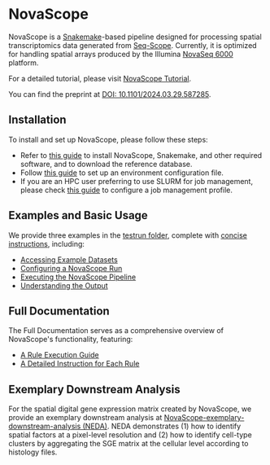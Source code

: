 # NovaScope

NovaScope is a [Snakemake](https://snakemake.readthedocs.io/en/stable/)-based pipeline designed for processing spatial transcriptomics data generated from [Seq-Scope](https://doi.org/10.1016/j.cell.2021.05.010). Currently, it is optimized for handling spatial arrays produced by the Illumina [NovaSeq 6000](https://www.illumina.com/systems/sequencing-platforms/novaseq.html) platform.

For a detailed tutorial, please visit [NovaScope Tutorial](https://seqscope.github.io/NovaScope).

You can find the preprint at [DOI: 10.1101/2024.03.29.587285](https://www.biorxiv.org/content/10.1101/2024.03.29.587285v1).

## Installation

To install and set up NovaScope, please follow these steps:
* Refer to [this guide](https://seqscope.github.io/NovaScope/installation/requirement/) to install NovaScope, Snakemake, and other required software, and to download the reference database.
* Follow [this guide](https://seqscope.github.io/NovaScope/installation/env_setup/) to set up an environment configuration file.
* If you are an HPC user preferring to use SLURM for job management, please check [this guide](https://seqscope.github.io/NovaScope/installation/slurm/) to configure a job management profile.

## Examples and Basic Usage

We provide three examples in the [testrun folder](./testrun), complete with [concise instructions](https://seqscope.github.io/NovaScope/basic_usage/intro/), including:
* [Accessing Example Datasets](https://seqscope.github.io/NovaScope/basic_usage/access_data/)
* [Configuring a NovaScope Run](https://seqscope.github.io/NovaScope/basic_usage/job_config/)
* [Executing the NovaScope Pipeline](https://seqscope.github.io/NovaScope/basic_usage/execute/)
* [Understanding the Output](https://seqscope.github.io/NovaScope/basic_usage/output/)

## Full Documentation

The Full Documentation serves as a comprehensive overview of NovaScope's functionality, featuring: 
* [A Rule Execution Guide](https://seqscope.github.io/NovaScope/fulldoc/execution_guide/core_concepts/)
* [A Detailed Instruction for Each Rule](https://seqscope.github.io/NovaScope/fulldoc/rules/fastq2sbcd/)


## Exemplary Downstream Analysis

For the spatial digital gene expression matrix created by NovaScope, we provide an exemplary downstream analysis at [NovaScope-exemplary-downstream-analysis (NEDA)](https://seqscope.github.io/NovaScope-exemplary-downstream-analysis/). NEDA demonstrates (1) how to identify spatial factors at a pixel-level resolution and (2) how to identify cell-type clusters by aggregating the SGE matrix at the cellular level according to histology files.
